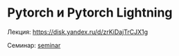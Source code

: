 # Pytorch и Pytorch Lightning

Лекция: https://disk.yandex.ru/d/zrKiDajTrCJX1g

Семинар: [seminar](./seminar)

